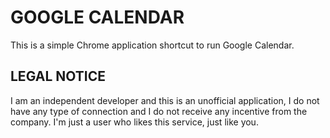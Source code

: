 # GOOGLE CALENDAR

This is a simple Chrome application shortcut to run Google Calendar.

## LEGAL NOTICE

I am an independent developer and this is an unofficial application, I do not have any type of connection and I do not receive any incentive from the company. I'm just a user who likes this service, just like you.